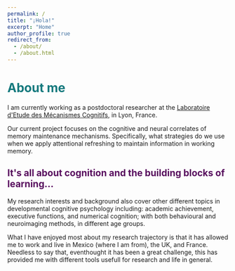 ```yaml
---
permalink: /
title: "¡Hola!"
excerpt: "Home"
author_profile: true
redirect_from: 
  - /about/
  - /about.html
---
```


# <b style="color: #15797d"> About me </b> 

I am currently working as a postdoctoral researcher at the
[Laboratoire d'Etude des Mécanismes Cognitifs](https://emc.univ-lyon2.fr/), in Lyon, France. 

Our current project focuses on the cognitive and neural correlates of memory maintenance mechanisms. Specifically, what strategies do we use when we apply attentional refreshing to maintain information in working memory.

## <b style="color:#580d5e">It's all about cognition and the building blocks of learning...</b> 

My research interests and background also cover other different topics in developmental cognitive psychology including: academic achievement, executive functions, and numerical cognition; with both behavioural and neuroimaging methods, in different age groups. 


What I have enjoyed most about my research trajectory is that it has allowed me to work and live in Mexico (where I am from), the UK, and France. Needless to say that, eventhought it has been a great challenge, this has provided me with different tools usefull for research and life in general.
